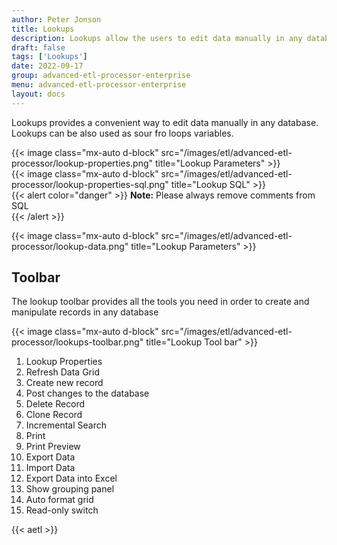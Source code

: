 ```yaml
---
author: Peter Jonson
title: Lookups
description: Lookups allow the users to edit data manually in any database
draft: false
tags: ['Lookups']
date: 2022-09-17
group: advanced-etl-processor-enterprise
menu: advanced-etl-processor-enterprise
layout: docs
---
```


Lookups provides a convenient way to edit data manually in any database. Lookups can be also used as sour fro loops variables.

{{< image class="mx-auto d-block"  src="/images/etl/advanced-etl-processor/lookup-properties.png" title="Lookup Parameters" >}}
\
{{< image class="mx-auto d-block"  src="/images/etl/advanced-etl-processor/lookup-properties-sql.png" title="Lookup SQL" >}}
\
{{< alert color="danger" >}}
**Note:** Please always remove comments from SQL  
{{< /alert >}}

{{< image class="mx-auto d-block"  src="/images/etl/advanced-etl-processor/lookup-data.png" title="Lookup Parameters" >}}

## Toolbar

The lookup toolbar provides all the tools you need in order to create and manipulate records in any database

{{< image class="mx-auto d-block"  src="/images/etl/advanced-etl-processor/lookups-toolbar.png" title="Lookup Tool bar" >}}

1. Lookup Properties
1. Refresh Data Grid
1. Create new record
1. Post changes to the database
1. Delete Record
1. Clone Record
1. Incremental Search
1. Print
1. Print Preview
1. Export Data
1. Import Data
1. Export Data into Excel
1. Show grouping panel
1. Auto format grid
1. Read-only switch

{{< aetl >}}

